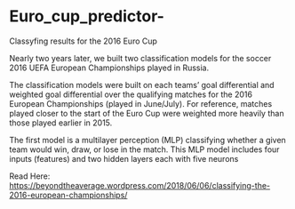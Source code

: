 # Euro_cup_predictor-
Classyfing results for the 2016 Euro Cup 

Nearly two years later, we built two classification models for the soccer 2016 UEFA European Championships played in Russia. 

The classification models were built on each teams’ goal differential and weighted goal differential over the qualifying matches for the 2016 European Championships (played in June/July). For reference, matches played closer to the start of the Euro Cup were weighted more heavily than those played earlier in 2015.  

The first model is a multilayer perception (MLP) classifying whether a given team would win, draw, or lose in the match. This MLP model includes four inputs (features) and two hidden layers each with five neurons


Read Here: https://beyondtheaverage.wordpress.com/2018/06/06/classifying-the-2016-european-championships/


